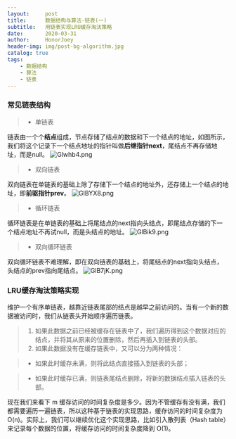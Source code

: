 ```yaml
---
layout:     post
title:      数据结构与算法-链表(一)
subtitle:   用链表实现LRU缓存淘汰策略
date:       2020-03-31
author:     HonorJoey
header-img: img/post-bg-algorithm.jpg
catalog: true
tags:
    - 数据结构
    - 算法
    - 链表
---
```


### 常见链表结构

> - 单链表

链表由一个个**结点**组成，节点存储了结点的数据和下一个结点的地址，如图所示，我们将这个记录下一个结点地址的指针叫做**后继指针next**，尾结点不再存储地址，而是null。
![Glwhb4.png](https://s1.ax1x.com/2020/04/01/Glwhb4.png)

> - 双向链表

双向链表在单链表的基础上除了存储下一个结点的地址外，还存储上一个结点的地址，即**前驱指针prev**。
![GlBYX8.png](https://s1.ax1x.com/2020/04/01/GlBYX8.png)

> - 循环链表

循环链表是在单链表的基础上将尾结点的next指向头结点，即尾结点存储的下一个结点地址不再试null，而是头结点的地址。
![GlBik9.png](https://s1.ax1x.com/2020/04/01/GlBik9.png)

> - 双向循环链表

双向循环链表不难理解，即在双向链表的基础上，将尾结点的next指向头结点，头结点的prev指向尾结点。
![GlB7jK.png](https://s1.ax1x.com/2020/04/01/GlB7jK.png)

### LRU缓存淘汰策略实现

维护一个有序单链表，越靠近链表尾部的结点是越早之前访问的。当有一个新的数据被访问时，我们从链表头开始顺序遍历链表。

> 1. 如果此数据之前已经被缓存在链表中了，我们遍历得到这个数据对应的结点，并将其从原来的位置删除，然后再插入到链表的头部。
> 2. 如果此数据没有在缓存链表中，又可以分为两种情况：

 > - 如果此时缓存未满，则将此结点直接插入到链表的头部；

 > - 如果此时缓存已满，则链表尾结点删除，将新的数据结点插入链表的头部。

现在我们来看下 m 缓存访问的时间复杂度是多少。因为不管缓存有没有满，我们都需要遍历一遍链表，所以这种基于链表的实现思路，缓存访问的时间复杂度为 O(n)。实际上，我们可以继续优化这个实现思路，比如引入散列表（Hash table）来记录每个数据的位置，将缓存访问的时间复杂度降到 O(1)。
